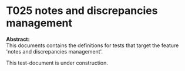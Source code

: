 # T025 notes and discrepancies management
**Abstract:**  
This documents contains the definitions for tests that target the feature 'notes and discrepancies management'.  

This test-document is under construction.